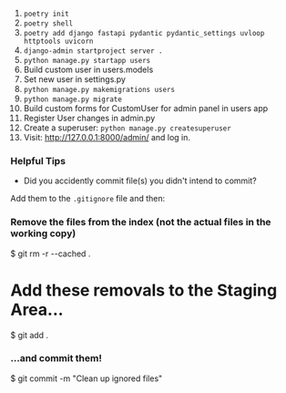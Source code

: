 1. `poetry init`
2. `poetry shell`
3. `poetry add django fastapi pydantic pydantic_settings uvloop httptools uvicorn`
4. `django-admin startproject server .`
5. `python manage.py startapp users`
6. Build custom user in users.models
7. Set new user in settings.py
8. `python manage.py makemigrations users`
9. `python manage.py migrate`
10. Build custom forms for CustomUser for admin panel in users app
11. Register User changes in admin.py
12. Create a superuser:  `python manage.py createsuperuser`
13. Visit: http://127.0.0.1:8000/admin/ and log in.


### Helpful Tips
- Did you accidently commit file(s) you didn't intend to commit?

Add them to the `.gitignore` file and then:

### Remove the files from the index (not the actual files in the working copy)
$ git rm -r --cached .

# Add these removals to the Staging Area...
$ git add .

### ...and commit them!
$ git commit -m "Clean up ignored files"
